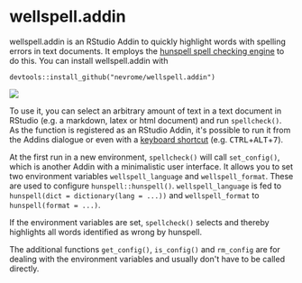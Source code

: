 # wellspell.addin

wellspell.addin is an RStudio Addin to quickly highlight words with spelling errors in text documents. It employs the [hunspell spell checking engine](http://hunspell.github.io) to do this. You can install wellspell.addin with 

```
devtools::install_github("nevrome/wellspell.addin")
```

![](https://github.com/nevrome/wellspell.addin/raw/master/inst/gif/dracula.gif)

To use it, you can select an arbitrary amount of text in a text document in RStudio (e.g. a markdown, latex or html document) and run `spellcheck()`. As the function is registered as an RStudio Addin, it's possible to run it from the Addins dialogue or even with a [keyboard shortcut](https://rstudio.github.io/rstudioaddins/#keyboard-shorcuts) (e.g. <kbd>CTRL</kbd>+<kbd>ALT</kbd>+<kbd>7</kbd>). 

At the first run in a new environment, `spellcheck()` will call `set_config()`, which is another Addin with a minimalistic user interface. It allows you to set two environment variables `wellspell_language` and `wellspell_format`. These are used to configure `hunspell::hunspell()`. `wellspell_language` is fed to `hunspell(dict = dictionary(lang = ...))` and `wellspell_format` to `hunspell(format = ...)`. 

If the environment variables are set, `spellcheck()` selects and thereby highlights all words identified as wrong by hunspell.

The additional functions `get_config()`, `is_config()` and `rm_config` are for dealing with the environment variables and usually don't have to be called directly. 

